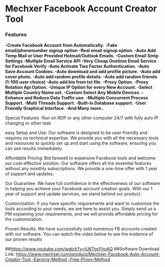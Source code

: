 # Mechxer Facebook Account Creator Tool

### Features


**-Create Facebook Account from Automatically.**
**-Fake email/phonenumber signup option
-Real email signup option.
-Auto Add Temp Mail or User Provided Hotmail/Outlook Emails.
-Custom Email Smtp Settings
-Mutliple Email Service API
-Very Cheap Onetime Email Service for Facebook Verify
-Auto Activate Two Factor Authentication.
-Auto Save Account Cookies.
-Auto download and add profile picture.
-Auto add cover photo.
-Auto add random profile details.
-Auto add random friends (1-100 user choice)
-Auto add bio from txt file.
-Proxy Option.
-Proxy Rotation Api Option.
-Unique IP Option for every New Account.
-Select Multiple Country Name set.
-Custom Select Any Mobile Devices.
-Enhance and Reduce Data Traffic use.
-Multiple Concurrent Process Support.
-Multi Threads Support.
-Built-in Database support.
-User Friendly Graphical Interface.
-And Many more..**


Special Features
-Run on RDP or any other computer 24/7 with fully auto IP changing or other task


easy Setup and Use:
Our software is designed to be user-friendly and requires no technical expertise. We provide you with all the necessary tools and resources to quickly set up and start using the software, ensuring you can see results immediately.

Affordable Pricing:
Bid farewell to expensive Facebook tools and welcome our cost-effective solution. Our software offers all the essential features without any monthly subscriptions. We provide a one-time offer with 1 year of support and updates.

Our Guarantee:
We have full confidence in the effectiveness of our software in helping you achieve your Facebook account creation goals. With our 1 year of support and update services, we stand behind our product.

Customization:
If you have specific requirements and want to customize the tools according to your needs, we are here to assist you. Simply send us a PM explaining your requirements, and we will provide affordable pricing for the customization.

Proven Results:
We have successfully sold numerous FB accounts created with our software. You can watch the video below to see the evidence of our proven results

##https://www.youtube.com/watch?v=jU6TgcFhoAQ
##Software Download Link: https://www.mechxer.com/product/Mechxer-Facebook-Auto-Account-Creator-Tool,-Earning-Method,-Free-Proxy-Method
